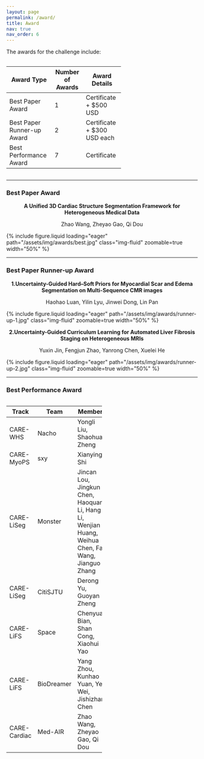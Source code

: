 ```yaml
---
layout: page
permalink: /award/
title: Award
nav: true
nav_order: 6
---
```


 The awards for the challenge include:

<div style="display: flex;">
<table class="table table-sm table-hover border-bottom" style="table-layout:fixed;width:60%;align:center;">
  <thead>
    <tr>
      <th scope="col">Award Type</th>
      <th scope="col">Number of Awards</th>
      <th scope="col">Award Details</th>
    </tr>
  </thead>
  <tbody>
    <tr>
      <td>Best Paper Award</td>
      <td>1</td>
      <td>Certificate + $500 USD</td>
    </tr>
    <tr>
      <td>Best Paper Runner-up Award</td>
      <td>2</td>
      <td>Certificate + $300 USD each</td>
    </tr>
    <tr>
      <td>Best Performance Award</td>
      <td>7</td>
      <td>Certificate</td>
    </tr>
  </tbody>
</table>
</div>

---

### Best Paper Award
<div class="paper-title-block" style="text-align:center;">
  <p style="margin:0; font-weight:bold;">A Unified 3D Cardiac Structure Segmentation Framework for Heterogeneous Medical Data</p>
  <p>Zhao Wang, Zheyao Gao, Qi Dou</p>
</div>

{% include figure.liquid loading="eager" path="/assets/img/awards/best.jpg" class="img-fluid" zoomable=true width="50%" %}

---

### Best Paper Runner-up Award
<div class="paper-title-block" style="text-align:center;">
  <p style="margin:0; font-weight:bold;">1.Uncertainty-Guided Hard–Soft Priors for Myocardial Scar and Edema Segmentation on Multi-Sequence CMR images</p>
  <p>Haohao Luan, Yilin Lyu, Jinwei Dong, Lin Pan</p>
</div>

{% include figure.liquid loading="eager" path="/assets/img/awards/runner-up-1.jpg" class="img-fluid" zoomable=true width="50%" %}

<div class="paper-title-block" style="text-align:center;">
  <p style="margin:0; font-weight:bold;">2.Uncertainty-Guided Curriculum Learning for Automated Liver Fibrosis Staging on Heterogeneous MRIs</p>
  <p>Yuxin Jin, Fengjun Zhao, Yanrong Chen, Xuelei He</p>
</div>

{% include figure.liquid loading="eager" path="/assets/img/awards/runner-up-2.jpg" class="img-fluid" zoomable=true width="50%" %}

---

### Best Performance Award

<div style="display: flex;">
<table class="table table-sm table-hover border-bottom" style="table-layout:fixed;width:50%;align:center;">
  <thead>
    <tr>
      <th scope="col">Track</th>
      <th scope="col">Team</th>
      <th scope="col">Members</th>
    </tr>
  </thead>
  <tbody>
    <tr>
      <td>CARE-WHS</td>
      <td>Nacho</td>
      <td>Yongli Liu, Shaohua Zheng</td>
    </tr>
    <tr>
      <td>CARE-MyoPS</td>
      <td>sxy</td>
      <td>Xianying Shi</td>
    </tr>
    <tr>
      <td>CARE-LiSeg</td>
      <td>Monster</td>
      <td>Jincan Lou, Jingkun Chen, Haoquan Li, Hang Li, Wenjian Huang, Weihua Chen, Fan Wang, Jianguo Zhang</td>
    </tr>
    <tr>
      <td>CARE-LiSeg</td>
      <td>CitiSJTU</td>
      <td>Derong Yu, Guoyan Zheng</td>
    </tr>
    <tr>
      <td>CARE-LiFS</td>
      <td>Space</td>
      <td>Chenyuan Bian, Shan Cong, Xiaohui Yao</td>
    </tr>
    <tr>
      <td>CARE-LiFS</td>
      <td>BioDreamer</td>
      <td>Yang Zhou, Kunhao Yuan, Ye Wei, Jishizhan Chen</td>
    </tr>
    <tr>
      <td>CARE-Cardiac</td>
      <td>Med-AIR</td>
      <td>Zhao Wang, Zheyao Gao, Qi Dou</td>
    </tr>
  </tbody>
</table>
</div>

